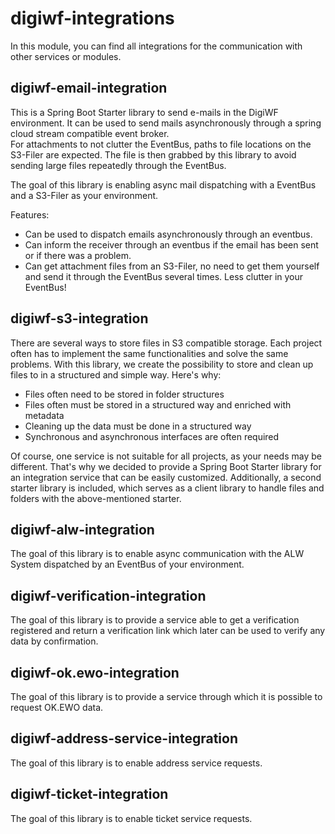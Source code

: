 # digiwf-integrations

In this module, you can find all integrations for the communication with other services or modules.

## digiwf-email-integration

This is a Spring Boot Starter library to send e-mails in the DigiWF environment.
It can be used to send mails asynchronously through a spring cloud stream compatible event broker.<br>For attachments to
not clutter the EventBus,
paths to file locations on the S3-Filer are expected. The file is then grabbed by this library to avoid sending
large files repeatedly through the EventBus.

The goal of this library is enabling async mail dispatching with a EventBus and a S3-Filer as your environment.

Features:

* Can be used to dispatch emails asynchronously through an eventbus.
* Can inform the receiver through an eventbus if the email has been sent or if there was a problem.
* Can get attachment files from an S3-Filer, no need to get them yourself and send it through the EventBus several
  times. Less clutter in your EventBus!

## digiwf-s3-integration

There are several ways to store files in S3 compatible storage. Each project often has to implement the same
functionalities and solve the same problems. With this library, we create the possibility to store and clean up files to
in a structured and simple way. Here's why:

* Files often need to be stored in folder structures
* Files often must be stored in a structured way and enriched with metadata
* Cleaning up the data must be done in a structured way
* Synchronous and asynchronous interfaces are often required

Of course, one service is not suitable for all projects, as your needs may be different. That's why we decided to
provide a Spring Boot Starter library for an integration service that can be easily customized.
Additionally, a second starter library is included, which serves as a client library to handle files and folders
with the above-mentioned starter.

## digiwf-alw-integration

The goal of this library is to enable async communication with the ALW System dispatched by an EventBus of your
environment.

## digiwf-verification-integration

The goal of this library is to provide a service able to get a verification registered and return a verification link
which later can be used to verify any data by confirmation.

## digiwf-ok.ewo-integration

The goal of this library is to provide a service through which it is possible to request OK.EWO data.

## digiwf-address-service-integration

The goal of this library is to enable address service requests.

## digiwf-ticket-integration

The goal of this library is to enable ticket service requests.
